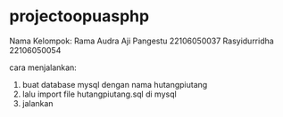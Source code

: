 # projectoopuasphp

Nama Kelompok:
Rama Audra Aji Pangestu 22106050037
Rasyidurridha 22106050054

cara menjalankan:
1. buat database mysql dengan nama hutangpiutang
2. lalu import file hutangpiutang.sql di mysql
3. jalankan
